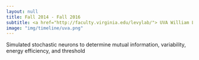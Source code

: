 ```yaml
---
layout: null
title: Fall 2014 - Fall 2016
subtitle: <a href="http://faculty.virginia.edu/levylab/"> UVA William Levy Lab</a>
image: "img/timeline/uva.png"
---
```

Simulated stochastic neurons to determine mutual information, variability, energy efficiency, and threshold <a href="http://journals.plos.org/plosone/article?id=10.1371/journal.pone.0180839"><i class="fa fa-file fa-fw"></i></a><a href="http://rdcu.be/FDUo"><i class="fa fa-file fa-fw"></i></a>